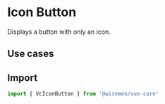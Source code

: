 # Icon Button

Displays a button with only an icon.

## Use cases

<BulletList
  :items="[
    {
      description: 'When you want users to trigger an action by clicking the button.',
      variant: 'good',
    },
    {
      description: 'When the immediate action of the button is to navigate to another route.',
      variant: 'bad',
      link: {
        label: 'Router Link Button',
        href: '/vue-core/components/router-link-button/router-link-button',
      },
    },
  ]"
/>

## Import

```ts
import { VcIconButton } from '@wisemen/vue-core'
```

<!-- @include: ./icon-button-meta.md -->